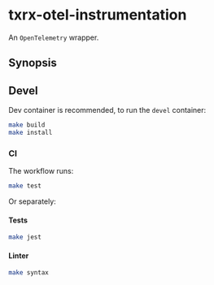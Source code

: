 # txrx-otel-instrumentation

An `OpenTelemetry` wrapper.

## Synopsis

## Devel

Dev container is recommended, to run the `devel` container:

```bash
make build
make install
```

### CI

The workflow runs:

```bash
make test
```

Or separately:

#### Tests

```bash
make jest
```

#### Linter

```bash
make syntax
```

